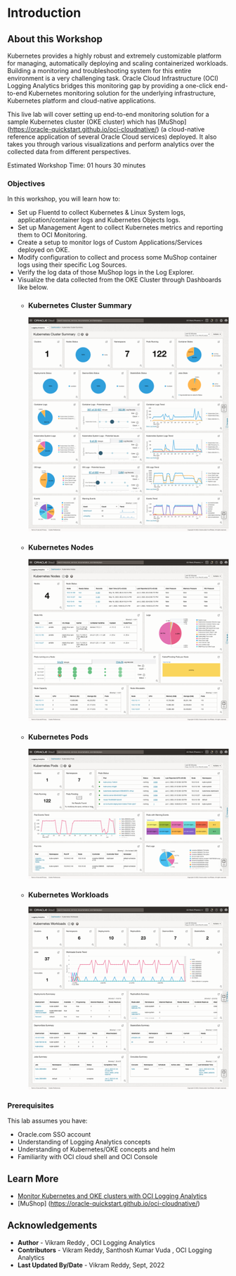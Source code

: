 # Introduction

## About this Workshop
Kubernetes provides a highly robust and extremely customizable platform for managing, automatically deploying and scaling containerized workloads. Building a monitoring and troubleshooting system for this entire environment is a very challenging task. Oracle Cloud Infrastructure (OCI) Logging Analytics bridges this monitoring gap by providing a one-click end-to-end Kubernetes monitoring solution for the underlying infrastructure, Kubernetes platform and cloud-native applications.

This live lab will cover setting up end-to-end monitoring solution for a sample Kubernetes cluster (OKE cluster) which has [MuShop] (https://oracle-quickstart.github.io/oci-cloudnative/) (a cloud-native reference application of several Oracle Cloud services) deployed. It also takes you through various visualizations and perform analytics over the collected data from different perspectives.

Estimated Workshop Time: 01 hours 30 minutes

### Objectives

In this workshop, you will learn how to:

* Set up Fluentd to collect Kubernetes & Linux System logs, application/container logs and Kubernetes Objects logs.
* Set up Management Agent to collect Kubernetes metrics and reporting them to OCI Monitoring.
* Create a setup to monitor logs of Custom Applications/Services deployed on OKE.
* Modify configuration to collect and process some MuShop container logs using their specific Log Sources.
* Verify the log data of those MuShop logs in the Log Explorer.
* Visualize the data collected from the OKE Cluster through Dashboards like below.
     - ### Kubernetes Cluster Summary

        ![kubernetes-cluster-summary](images/kubernetes-cluster-summary.png)
     - ### Kubernetes Nodes

        ![kubernetes-nodes](images/kubernetes-nodes.png)
     - ### Kubernetes Pods

        ![kubernetes-pods](images/kubernetes-pods.png)
     - ### Kubernetes Workloads
     
        ![kubernetes-workloads](images/kubernetes-workloads.png)      


### Prerequisites

This lab assumes you have:

* Oracle.com SSO account
* Understanding of Logging Analytics concepts
* Understanding of Kubernetes/OKE concepts and helm
* Familiarity with OCI cloud shell and OCI Console


## Learn More

* [Monitor Kubernetes and OKE clusters with OCI Logging Analytics](https://docs.oracle.com/en/solutions/kubernetes-oke-logging-analytics/index.html)
* [MuShop] (https://oracle-quickstart.github.io/oci-cloudnative/)

## Acknowledgements
* **Author** - Vikram Reddy , OCI Logging Analytics
* **Contributors** -  Vikram Reddy, Santhosh Kumar Vuda , OCI Logging Analytics
* **Last Updated By/Date** - Vikram Reddy, Sept, 2022
